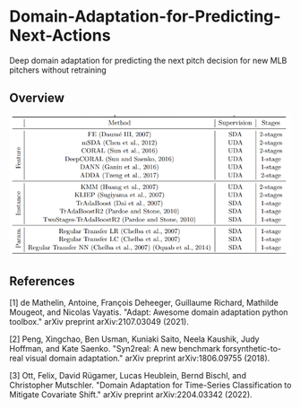 # Domain-Adaptation-for-Predicting-Next-Actions
Deep domain adaptation for predicting the next pitch decision for new MLB pitchers without retraining

## Overview

![](img/domain_adaptatoin_methods_v2.png)

## References

[1] de Mathelin, Antoine, François Deheeger, Guillaume Richard, Mathilde Mougeot, and Nicolas Vayatis. "Adapt: Awesome domain adaptation python toolbox." arXiv preprint arXiv:2107.03049 (2021).

[2] Peng, Xingchao, Ben Usman, Kuniaki Saito, Neela Kaushik, Judy Hoffman, and Kate Saenko. "Syn2real: A new benchmark forsynthetic-to-real visual domain adaptation." arXiv preprint arXiv:1806.09755 (2018).

[3] Ott, Felix, David Rügamer, Lucas Heublein, Bernd Bischl, and Christopher Mutschler. "Domain Adaptation for Time-Series Classification to Mitigate Covariate Shift." arXiv preprint arXiv:2204.03342 (2022).